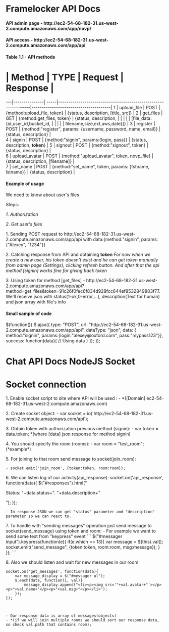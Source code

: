 Framelocker API Docs
========
<h4>API admin page - http://ec2-54-68-182-31.us-west-2.compute.amazonaws.com/app/novp/</h4>
<h4>API access - http://ec2-54-68-182-31.us-west-2.compute.amazonaws.com/app/api</h4>
<h4>Table 1.1 - API methods</h4>

 # | Method        | TYPE | Request                                                        | Response                              |
---|---------------| -----|----------------------------------------------------------------|---------------------------------------|
 1 | upload_file   | POST | {method:upload_file, token}                                    | {status, description, [title, src]}   |
 2 | get_files     | GET  | {method:get_files, token}                                      | {status, description,                 |
   |			   |	  |															 	   | [file_data:{id,user_id,bucket_id,     |
   |               |      |                                                        		   | filename,size,ext,aws,date}]}         |
 3 | register      | POST | {method:"register", params: {username, password, name, email}} | {status, description}                 |     
 4 | signin        | POST | {method:"signin", params:{login, pass}}                        | {status, description, <b>token</b>}   |
 5 | signout       | POST | {method:"signout", token}                                      | {status, description}                 |         
 6 | upload_avatar | POST | {method:"upload_avatar", token, novp_file}                     | {status, description, [filename]}     |          
 7 | set_name      | POST | {method:"set_name", token, params: {fstname, lstname}}         | {status, description}                 |   
 
<h4>Example of usage</h4>
<p>We need to know about user's files</p>
<p>Steps:</p>
<p><i>1. Authorization </i></p>
<p><i>2. Get user's files </i></p>

<p>1. Sending POST request to http://ec2-54-68-182-31.us-west-2.compute.amazonaws.com/app/api with data:{method:"signin", params:{"Alexey", "1234"}}</p>
<p>2. Catching response from API and obtaining <b>token</b> <i>For now when we create a new user, his token doesn't exist and he can get token manually from admin page (Settings), clicking refresh button. And after that the api method [signin] works fine for giving back token</i></p>
<p>3. Using token for method [get_files] - http://ec2-54-68-182-31.us-west-2.compute.amazonaws.com/app/api?method=get_files&token=91c26f0fec6f834d928fcc644ef8532849803f77. We'll receive json with status(1-ok,0-error,...), description(Text for human) and json array with file's info</p>	


<h4>Small sample of code</h4>
	$(function(){
		$.ajax({
			type: "POST",
			url: "http://ec2-54-68-182-31.us-west-2.compute.amazonaws.com/app/api",
			dataType: "json",
			data: { method:"signin", params:{login:"alexey@oxford.com", pass:"mypass123"}},
			success: function(data){
				// Using data
			}
		});
	});

Chat API Docs
NodeJS Socket
========
# Socket connection
<p>1. Enable socket script to site where API will be used :
	- <script type="text/javascript" src="http://[domain]/socket.io/socket.io.js"></script> 
	*([Domain] ec2-54-68-182-31.us-west-2.compute.amazonaws.com)
</p>
<p>2. Create socket object:
	- var socket = io('http://ec2-54-68-182-31.us-west-2.compute.amazonaws.com/api');
</p>
<p>3. Obtain token with authorization previous method (signin):
	- var token = data.token;
	*(where [data] json response for method signin)
</p>
<p>4. You should specify the room (rooms):
	- var room = "test_room"; (*example*)
</p>
<p>5. For joining to that room send message to socket(join_room):
	
	- socket.emit('join_room', {token:token, room:room});
	
</p>

<p>6. We can listen log of our activity(api_response):
	socket.on('api_response', function(data){
		$("#responses").html("<p>Status: "+data.status+". "+data.description+"</p>");
	});
	
	- In response JSON we can get "status" parameter and "description" parameter so we can react to.
</p>

<p>7. To handle with "sending messages" operation just send message to socket(send_message) using token and room:
	- For example we want to send some text from "keypress" event
	```
	$("#messager input").keypress(function(e){
		if(e.which == 13){
			var message = $(this).val();
			socket.emit("send_message", {token:token, room:room, msg:message});
		}
	});
	```
</p>

<p>8. Also we should listen and wait for new messages in our room
	
	
	
	socket.on('get_messages', function(data){
		var message_display = $("#messager ul");
		$.each(data, function(i, val){
			message_display.append("<li><p><img src='"+val.avatar+"'></p><p>"+val.name+"</p><p>"+val.msg+"</p></li>");			
		});
	});
	
	
	
	- Our response data is array of messages(objects)
	- *(if we will join multiple rooms we should sort our response data, so check val.path that contains room);
</p>

